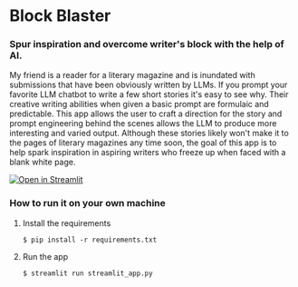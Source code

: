# Block Blaster
### Spur inspiration and overcome writer's block with the help of AI.

My friend is a reader for a literary magazine and is inundated with submissions that have been obviously written by LLMs. If you prompt your favorite LLM chatbot to write a few short stories it's easy to see why. Their creative writing abilities when given a basic prompt are formulaic and predictable. This app allows the user to craft a direction for the story and prompt engineering behind the scenes allows the LLM to produce more interesting and varied output. Although these stories likely won't make it to the pages of literary magazines any time soon, the goal of this app is to help spark inspiration in aspiring writers who freeze up when faced with a blank white page.

[![Open in Streamlit](https://static.streamlit.io/badges/streamlit_badge_black_white.svg)](https://blank-app-template.streamlit.app/)

### How to run it on your own machine

1. Install the requirements

   ```
   $ pip install -r requirements.txt
   ```

2. Run the app

   ```
   $ streamlit run streamlit_app.py
   ```
